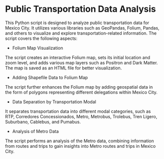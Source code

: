 # Public Transportation Data Analysis
This Python script is designed to analyze public transportation data for Mexico City. It utilizes various libraries such as GeoPandas, Folium, Pandas, and others to visualize and explore transportation-related information. The script covers the following aspects:
- Folium Map Visualization

The script creates an interactive Folium map, sets its initial location and zoom level, and adds various map layers such as Positron and Dark Matter. The map is saved as an HTML file for better visualization.

- Adding Shapefile Data to Folium Map

The script further enhances the Folium map by adding geospatial data in the form of polygons representing different delegations within Mexico City.

- Data Separation by Transportation Modal

It separates transportation data into different modal categories, such as RTP, Corredores Concessionados, Metro, Metrobus, Trolebus, Tren Ligero, Suburbano, Cablebus, and Pumabus.

- Analysis of Metro Data

The script performs an analysis of the Metro data, combining information from routes and trips to gain insights into Metro routes and trips in Mexico City.
